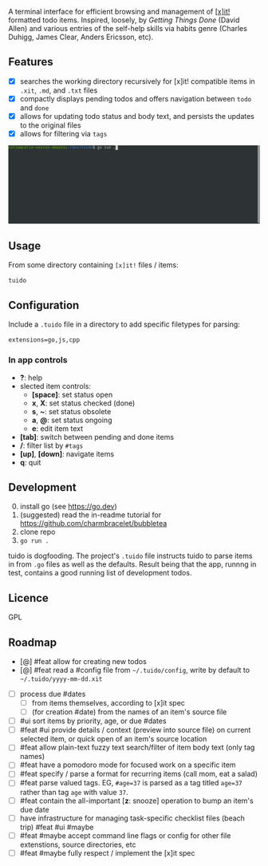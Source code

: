 A terminal interface for efficient browsing and management of [[x]it!](https://github.com/jotaen/xit) formatted todo items. Inspired, loosely, by _Getting Things Done_ (David Allen) and various entries of the self-help skills via habits genre (Charles Duhigg, James Clear, Anders Ericsson, etc).

## Features

- [x] searches the working directory recursively for [x]it! compatible items in `.xit`, `.md`, and `.txt` files
- [x] compactly displays pending todos and offers navigation between `todo` and `done`
- [x] allows for updating todo status and body text, and persists the updates to the original files
- [x] allows for filtering via `tags`

![tuidi preview](./preview.gif)

## Usage

From some directory containing `[x]it!` files / items:

```
tuido
```

## Configuration

Include a `.tuido` file in a directory to add specific filetypes for parsing:

```
extensions=go,js,cpp
```

### In app controls

- **?**: help
- slected item controls:
  - **[space]**: set status open
  - **x**, **X**: set status checked (done)
  - **s**, **~**: set status obsolete
  - **a**, **@**: set status ongoing
  - **e**: edit item text
- **[tab]**: switch between pending and done items
- **/**: filter list by `#tags`
- **[up]**, **[down]**: navigate items
- **q**: quit

## Development

0. install go (see https://go.dev)
1. (suggested) read the in-readme tutorial for https://github.com/charmbracelet/bubbletea
2. clone repo
3. `go run .`

tuido is dogfooding. The project's `.tuido` file instructs tuido to parse items in from `.go` files as well as the defaults. Result being that the app, runnng in test, contains a good running list of development todos.

## Licence

GPL

## Roadmap

- [@] #feat allow for creating new todos
- [@] #feat read a #config file from `~/.tuido/config`, write by default to `~/.tuido/yyyy-mm-dd.xit`
- [ ] process due #dates
  - [ ] from items themselves, according to [x]it spec
  - [ ] (for creation #date) from the names of an item's source file
- [ ] #ui sort items by priority, age, or due #dates
- [ ] #feat #ui provide details / context (preview into source file) on current selected item, or quick open of an item's source location
- [ ] #feat allow plain-text fuzzy text search/filter of item body text (only tag names)
- [ ] #feat have a pomodoro mode for focused work on a specific item
- [ ] #feat specify / parse a format for recurring items (call mom, eat a salad)
- [ ] #feat parse valued tags. EG, `#age=37` is parsed as a tag titled `age=37` rather than tag `age` with value `37`.
- [ ] #feat contain the all-important [__z__: snooze] operation to bump an item's due date
- [ ] have infrastructure for managing task-specific checklist files (beach trip) #feat #ui #maybe
- [ ] #feat #maybe accept command line flags or config for other file extenstions, source directories, etc
- [ ] #feat #maybe fully respect / implement the [x]it spec
